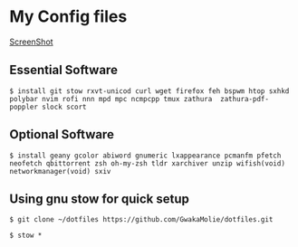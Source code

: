 # My Config files

[ScreenShot](https://github.com/GwakaMolie/dotfiles/blob/master/screenshot.png)

## Essential Software
`$ install git stow rxvt-unicod curl wget firefox feh bspwm htop sxhkd polybar nvim rofi nnn mpd mpc ncmpcpp tmux zathura  zathura-pdf-poppler slock scort `

## Optional Software
  `$ install geany gcolor abiword gnumeric lxappearance pcmanfm pfetch neofetch qbittorrent zsh oh-my-zsh tldr xarchiver unzip wifish(void) networkmanager(void) sxiv `


## Using gnu stow for quick setup

`$ git clone ~/dotfiles https://github.com/GwakaMolie/dotfiles.git`

`$ stow *`

